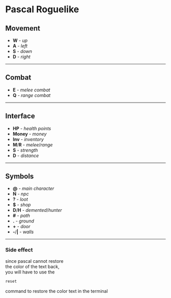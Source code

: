 # **Pascal Roguelike**

## Movement

 - **W** - *up*
 - **A** - *left*
 - **S** - *down*
 - **D** - *right*

____

## Combat

 - **E** - *melee combat*
 - **Q** - *range combat*

____

## Interface

 - **HP** - *health points*
 - **Money** - *money*
 - **Inv** - *inventory*
 - **M**/**R** - *melee*/*range*
 - **S** - *strength*
 - **D** - *distance*

____

## Symbols

 - **@** - *main character*
 - **N** - *npc*
 - **?** - *loot*
 - **$** - *shop*
 - **D**/**H** - *demented*/*hunter*
 - **#** - *path*
 - **.** - *ground*
 - **+** - *door*
 - **-**/**|** - *walls*

____

### Side effect

since pascal cannot restore  
the color of the text back,  
you will have to use the  

```bash
reset
```
command to restore the color text in the terminal
